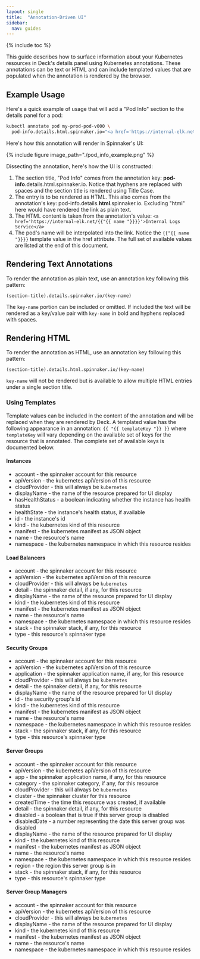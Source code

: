 ```yaml
---
layout: single
title:  "Annotation-Driven UI"
sidebar:
  nav: guides
---
```


{% include toc %}

This guide describes how to surface information about your Kubernetes resources
in Deck's details panel using Kubernetes annotations.  These annotations can be
text or HTML and can include templated values that are populated when the annotation
is rendered by the browser.

## Example Usage

Here's a quick example of usage that will add a "Pod Info" section to the details
panel for a pod:

```bash
kubectl annotate pod my-prod-pod-v000 \
  pod-info.details.html.spinnaker.io="<a href='https://internal-elk.net/{{"{{ name "}}}}'>Internal Logs Service</a>"
```

Here's how this annotation will render in Spinnaker's UI:

{%
  include
  figure
  image_path="./pod_info_example.png"
%}

Dissecting the annotation, here's how the UI is constructed:

1. The section title, "Pod Info" comes from the annotation key:
**pod-info**.details.html.spinnaker.io. Notice that hyphens are replaced
with spaces and the section title is rendered using Title Case.
2. The entry is to be rendered as HTML.  This also comes from the annotation's key:
pod-info.details.**html**.spinnaker.io.  Excluding "html" here would have rendered
the link as plain text.
3. The HTML content is taken from the annotation's value:
`<a href='https://internal-elk.net/{{"{{ name "}}}}'>Internal Logs Service</a>`
4. The pod's name will be interpolated into the link. Notice the `{{"{{ name "}}}}` template
value in the href attribute.  The full set of available values are listed at the end
of this document.

## Rendering Text Annotations

To render the annotation as plain text, use an annotation key following this pattern:

```
(section-title).details.spinnaker.io/(key-name)
```

The `key-name` portion can be included or omitted.  If included the text will be rendered
as a key/value pair with `key-name` in bold and hyphens replaced with spaces.

## Rendering HTML

To render the annotation as HTML, use an annotation key following this pattern:

```
(section-title).details.html.spinnaker.io/(key-name)
```

`key-name` will not be rendered but is available to allow multiple HTML entries under
a single section title.

### Using Templates

Template values can be included in the content of the annotation and will be replaced when
they are rendered by Deck.  A templated value has the following appearance in an annotation:
`{{ "{{ templateKey "}} }}` where `templateKey` will vary depending on the available set of keys
for the resource that is annotated.  The complete set of available keys is documented below.

#### Instances

- account - the spinnaker account for this resource
- apiVersion - the kubernetes apiVersion of this resource
- cloudProvider - this will always be `kubernetes`
- displayName - the name of the resource prepared for UI display
- hasHealthStatus - a boolean indicating whether the instance has health status
- healthState - the instance's health status, if available
- id - the instance's id
- kind - the kubernetes kind of this resource
- manifest - the kubernetes manifest as JSON object
- name - the resource's name
- namespace - the kubernetes namespace in which this resource resides

#### Load Balancers

- account - the spinnaker account for this resource
- apiVersion - the kubernetes apiVersion of this resource
- cloudProvider - this will always be `kubernetes`
- detail - the spinnaker detail, if any, for this resource
- displayName - the name of the resource prepared for UI display
- kind - the kubernetes kind of this resource
- manifest - the kubernetes manifest as JSON object
- name - the resource's name
- namespace - the kubernetes namespace in which this resource resides
- stack - the spinnaker stack, if any, for this resource
- type - this resource's spinnaker type

#### Security Groups

- account - the spinnaker account for this resource
- apiVersion - the kubernetes apiVersion of this resource
- application - the spinnaker application name, if any, for this resource
- cloudProvider - this will always be `kubernetes`
- detail - the spinnaker detail, if any, for this resource
- displayName - the name of the resource prepared for UI display
- id - the security group's id
- kind - the kubernetes kind of this resource
- manifest - the kubernetes manifest as JSON object
- name - the resource's name
- namespace - the kubernetes namespace in which this resource resides
- stack - the spinnaker stack, if any, for this resource
- type - this resource's spinnaker type

#### Server Groups

- account - the spinnaker account for this resource
- apiVersion - the kubernetes apiVersion of this resource
- app - the spinnaker application name, if any, for this resource
- category - the spinnaker category, if any, for this resource
- cloudProvider - this will always be `kubernetes`
- cluster - the spinnaker cluster for this resource
- createdTime - the time this resource was created, if available
- detail - the spinnaker detail, if any, for this resource
- disabled - a boolean that is true if this server group is disabled
- disabledDate - a number representing the date this server group was disabled
- displayName - the name of the resource prepared for UI display
- kind - the kubernetes kind of this resource
- manifest - the kubernetes manifest as JSON object
- name - the resource's name
- namespace - the kubernetes namespace in which this resource resides
- region - the region this server group is in
- stack - the spinnaker stack, if any, for this resource
- type - this resource's spinnaker type

#### Server Group Managers

- account - the spinnaker account for this resource
- apiVersion - the kubernetes apiVersion of this resource
- cloudProvider - this will always be `kubernetes`
- displayName - the name of the resource prepared for UI display
- kind - the kubernetes kind of this resource
- manifest - the kubernetes manifest as JSON object
- name - the resource's name
- namespace - the kubernetes namespace in which this resource resides
